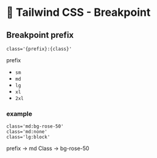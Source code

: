 # 📏 Tailwind CSS - Breakpoint

## Breakpoint prefix

```
class='{prefix}:{class}'
```

prefix

- `sm`
- `md`
- `lg`
- `xl`
- `2xl`

### example

```
class='md:bg-rose-50'
class='md:none'
class='lg:block'
```

prefix -> md
Class -> bg-rose-50
